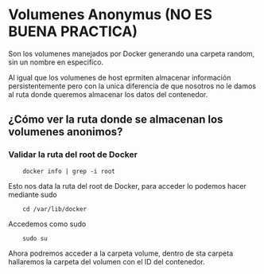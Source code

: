 # Volumenes Anonymus (NO ES BUENA PRACTICA)
Son los volumenes manejados por Docker generando una carpeta random, sin un nombre en especifico.

Al igual que los volumenes de host eprmiten almacenar información persistentemente pero con la unica diferencia de que nosotros no le damos al ruta donde queremos almacenar los datos del contenedor.

## ¿Cómo ver la ruta donde se almacenan los volumenes anonimos?

### Validar la ruta del root de Docker

		docker info | grep -i root

Esto nos data la ruta del root de Docker, para acceder lo podemos hacer mediante sudo

		cd /var/lib/docker

Accedemos como sudo
					
		sudo su

Ahora podremos acceder a la carpeta volume, dentro de sta carpeta hallaremos la carpeta del volumen con el ID del contenedor.


  
